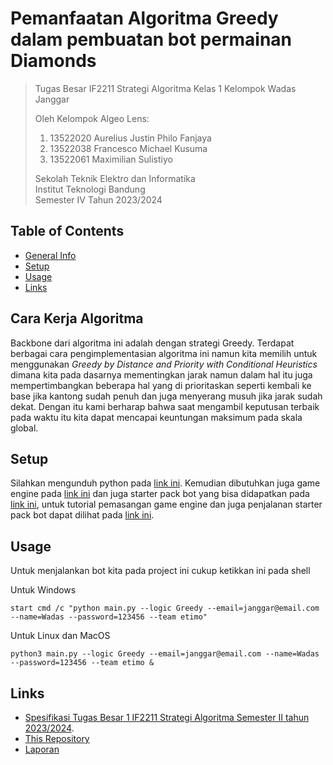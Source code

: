 # Pemanfaatan Algoritma Greedy dalam pembuatan bot permainan Diamonds

> Tugas Besar IF2211 Strategi Algoritma Kelas 1 Kelompok Wadas Janggar
> 
> Oleh Kelompok Algeo Lens:<br>
> 1. 13522020 Aurelius Justin Philo Fanjaya<br>
> 2. 13522038 Francesco Michael Kusuma<br>
> 3. 13522061 Maximilian Sulistiyo<br>
> 
> Sekolah Teknik Elektro dan Informatika<br>
> Institut Teknologi Bandung<br>
> Semester IV Tahun 2023/2024


## Table of Contents
* [General Info](#cara-kerja-algoritma)
* [Setup](#setup)
* [Usage](#usage)
* [Links](#links)


## Cara Kerja Algoritma
Backbone dari algoritma ini adalah dengan strategi Greedy. Terdapat berbagai cara pengimplementasian algoritma ini namun kita memilih untuk menggunakan _Greedy by Distance and Priority with Conditional Heuristics_ dimana kita pada dasarnya mementingkan jarak namun dalam hal itu juga mempertimbangkan beberapa hal yang di prioritaskan seperti kembali ke base jika kantong sudah penuh dan juga menyerang musuh jika jarak sudah dekat. Dengan itu kami berharap bahwa saat mengambil keputusan terbaik pada waktu itu kita dapat mencapai keuntungan maksimum pada skala global.

## Setup

Silahkan mengunduh python pada [link ini](https://www.python.org/downloads/). Kemudian dibutuhkan juga game engine pada [link ini](https://github.com/haziqam/tubes1-IF2211-game-engine/releases/tag/v1.1.0) dan juga starter pack bot yang bisa didapatkan pada [link ini](https://github.com/haziqam/tubes1-IF2211-bot-starter-pack/releases/tag/v1.0.1), untuk tutorial pemasangan game engine dan juga penjalanan starter pack bot dapat dilihat pada [link ini](https://docs.google.com/document/d/1L92Axb89yIkom0b24D350Z1QAr8rujvHof7-kXRAp7c/edit).

## Usage

Untuk menjalankan bot kita pada project ini cukup ketikkan ini pada shell

Untuk Windows
```shell
start cmd /c "python main.py --logic Greedy --email=janggar@email.com --name=Wadas --password=123456 --team etimo"
```

Untuk Linux dan MacOS
```shell
python3 main.py --logic Greedy --email=janggar@email.com --name=Wadas --password=123456 --team etimo &
```

## Links
- [Spesifikasi Tugas Besar 1 IF2211 Strategi Algoritma Semester II tahun 2023/2024](https://docs.google.com/document/d/13cbmMVXviyu8eKQ6heqgDzt4JNNMeAZO/edit).
- [This Repository](https://github.com/FrancescoMichael/Tubes1_Wadas-Janggar)
- [Laporan](https://docs.google.com/document/d/1bSYNi0zlVor9MehvM3DFhBvhNNDHoutrBIRpKqBsTAk/edit)
